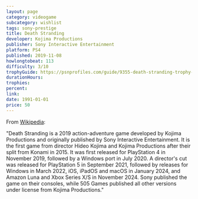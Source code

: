 ```yaml
---
layout: page
category: videogame
subcategory: wishlist
tags: sony-prestige
title: Death Stranding
developer: Kojima Productions
publisher: Sony Interactive Entertainment
platform: PS4
published: 2019-11-08
howlongtobeat: 113
difficulty: 3/10
trophyGuide: https://psnprofiles.com/guide/9355-death-stranding-trophy-guide
durationHours:
trophies:
percent:
link:
date: 1991-01-01
price: 50
---
```


From [Wikipedia](https://en.wikipedia.org/wiki/Death_Stranding):

"Death Stranding is a 2019 action-adventure game developed by Kojima Productions and originally published by Sony Interactive Entertainment. It is the first game from director Hideo Kojima and Kojima Productions after their split from Konami in 2015. It was first released for PlayStation 4 in November 2019, followed by a Windows port in July 2020. A director's cut was released for PlayStation 5 in September 2021, followed by releases for Windows in March 2022, iOS, iPadOS and macOS in January 2024, and Amazon Luna and Xbox Series X/S in November 2024. Sony published the game on their consoles, while 505 Games published all other versions under license from Kojima Productions."
